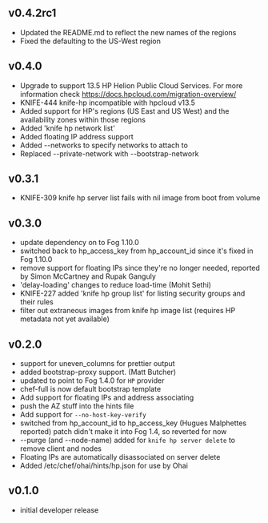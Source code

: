 ## v0.4.2rc1
* Updated the README.md to reflect the new names of the regions
* Fixed the defaulting to the US-West region

## v0.4.0
* Upgrade to support 13.5 HP Helion Public Cloud Services. For more information check https://docs.hpcloud.com/migration-overview/
* KNIFE-444 knife-hp incompatible with hpcloud v13.5
* Added support for HP's regions (US East and US West) and the availability zones within those regions
* Added 'knife hp network list'
* Added floating IP address support
* Added --networks to specify networks to attach to
* Replaced --private-network with --bootstrap-network

## v0.3.1
* KNIFE-309 knife hp server list fails with nil image from boot from volume

## v0.3.0
* update dependency on to Fog 1.10.0
* switched back to hp_access_key from hp_account_id since it's fixed in Fog 1.10.0
* remove support for floating IPs since they're no longer needed, reported by Simon McCartney and Rupak Ganguly
* 'delay-loading' changes to reduce load-time (Mohit Sethi)
* KNIFE-227 added 'knife hp group list' for listing security groups and their rules
* filter out extraneous images from knife hp image list (requires HP metadata not yet available)

## v0.2.0
* support for uneven_columns for prettier output
* added bootstrap-proxy support. (Matt Butcher)
* updated to point to Fog 1.4.0 for `HP` provider
* chef-full is now default bootstrap template
* Add support for floating IPs and address associating
* push the AZ stuff into the hints file
* Add support for `--no-host-key-verify`
* switched from hp_account_id to hp_access_key (Hugues Malphettes reported)
  patch didn't make it into Fog 1.4, so reverted for now
* --purge (and --node-name) added for `knife hp server delete` to remove client and nodes
* Floating IPs are automatically disassociated on server delete
* Added /etc/chef/ohai/hints/hp.json for use by Ohai

## v0.1.0
* initial developer release
